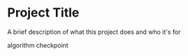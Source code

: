 
# Project Title

A brief description of what this project does and who it's for

algorithm checkpoint
